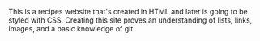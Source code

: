 This is a recipes website that's created in HTML and later is going to be styled with CSS. Creating this site proves an understanding of lists, links, images, and a basic knowledge of git.
